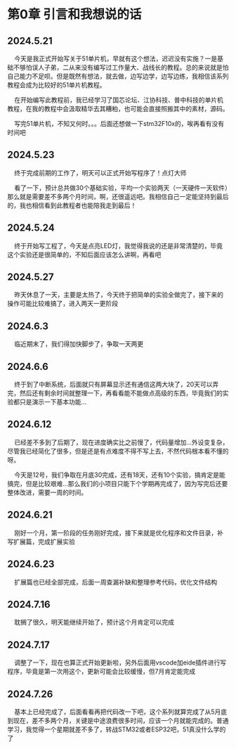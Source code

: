# 第0章 引言和我想说的话

## 2024.5.21

    今天是我正式开始写关于51单片机，早就有这个想法，迟迟没有实施？一是基础不够怕误人子弟，二从来没有编写过工作量大、战线长的教程。总的来说就是怕自己能力不足呗。但是既然有想法，就去做，边写边学，边写边练，我相信该系列教程会成为比较好的51单片机教程。

    在开始编写此教程前，我已经学习了国芯论坛、江协科技、普中科技的单片机教程，在我的教程中会汲取精华去其糟粕，也可能会直接照搬其中的素材，源码。

    写完51单片机，不知又何时。。。后面还想做一下stm32F10x的，唉再看有没有时间吧

## 2024.5.23

    终于完成前期的工作了，明天可以正式开始写程序了！点灯大师

    看了一下，预计总共做30个基础实验，平均一个实验两天（一天硬件一天软件）那么就是需要差不多两个月时间，啊，还很遥远吧。我相信自己一定能坚持到最后的，我也相信看到此教程者也能陪我走到最后！

## 2024.5.24

    终于开始写工程了，今天是点亮LED灯，我觉得我说的还是非常清楚的，毕竟这个实验还是很简单的，不知后面应该怎么讲啊，再看吧

## 2024.5.27

    昨天休息了一天，主要是太热了，今天终于把简单的实验全做完了，接下来的操作可能比较难搞了，进入两天一更阶段

## 2024.6.3

    临近期末了，我们得加快脚步了，争取一天两更

## 2024.6.6

    终于到了中断系统，后面就只有屏幕显示还有通信这两大块了，20天可以弄完，然后还有剩余时间就整理一下，再看看能不能做点高级的东西，毕竟我们的实验都只是演示一下基本功能...

## 2024.6.12

    已经差不多到了后期了，现在进度确实比之前慢了，代码量增加...外设变复杂，尽管我已经简化了很多，但是还是有点难度不得不写上去，不然代码根本看不懂的呀。

    今天是12号，我们争取在月底30完成，还有18天，还有10个实验，搞肯定是能搞完，但是比较艰难...那么我们的小项目只能下个学期再完成了，因为写完后还要整体改进，需要一周的时间。

## 2024.6.21

    刚好一个月，第一阶段的任务刚好完成，接下来就是优化程序和文件目录，补写扩展篇，完成扩展实验

## 2024.6.23

    扩展篇也已经全部完成，后面一周查漏补缺和整理参考代码，优化文件结构

## 2024.7.16

    耽搁了很久，明天能继续开始了，预计这个月肯定可以完成

## 2024.7.17

    调整了一下，现在也算正式开始更新啦，另外后面用vscode加eide插件进行写程序，毕竟是第一次用这个，更新可能会比较缓慢，但7月肯定能完成

## 2024.7.26

    基本上已经完成了，后面看看再把代码改一下吧，这个系列就算完成了从5月底到现在，差不多两个月，关键是中途浪费很多时间，应该一个月就能完成的。普通学习，我觉得一个星期就差不多了，转战STM32或者ESP32吧，51真没什么学的了
